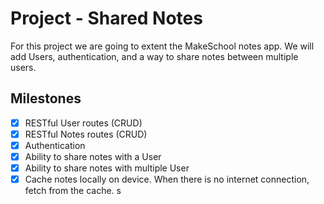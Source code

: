# Project - Shared Notes

For this project we are going to extent the MakeSchool notes app. We will add Users, authentication, and a way to share notes between multiple users.


## Milestones

- [x] RESTful User routes (CRUD)
- [x] RESTful Notes routes (CRUD)
- [x] Authentication
- [x] Ability to share notes with a User
- [x] Ability to share notes with multiple User
- [x] Cache notes locally on device. When there is no internet connection, fetch from the cache. s